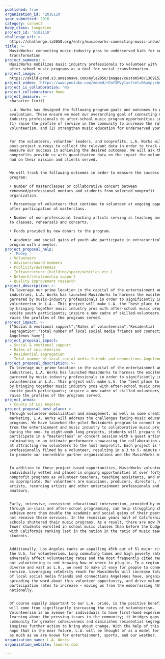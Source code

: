 ```yaml
---
published: true
organization_id: '2016120'
year_submitted: 2016
category: connect
body_class: tangerine
project_id: '6102118'
challenge_url: >-
  https://challenge.la2050.org/entry/musicworks-connecting-music-industry-pros-to-underserved-kids-for-social-transformation
title: >-
  MusicWorks: connecting music-industry pros to underserved kids for social
  transformation
project_summary: >-
  MusicWorks mobilizes music industry professionals to volunteer with
  after-school music programs as a tool for social transformation.
project_image: >-
  https://skild-prod.s3.amazonaws.com/myla2050/images/custom540/1369152355741-team90.png
project_video: 'https://www.youtube.com/embed/rDnYXMVy1xo?rel=0&amp;showinfo=0'
project_is_collaboration: 'No'
project_collaborators: None
project_measure: >-
  character limit)

  L.A. Works has designed the following program goals and outcomes to guide our
  evaluation. These ensure we meet our overarching goal of connecting music
  industry professionals to after-school music program opportunities in order to
  (1) raise the profile of service in the community to increase the rate of
  volunteerism, and (2) strengthen music education for underserved youth.


  For the volunteers, volunteer leaders, and nonprofits, L.A. Works will conduct
  post-project surveys to collect the relevant data in order to track and
  measure our success in achieving the desired outcomes. We will ask that the
  nonprofits provide us with quantitative data on the impact the volunteers have
  had on their mission and clients served.


  We will track the following outcomes in order to measure the success of this
  program:

  • Number of masterclasses or collaborative concert between
  renowned/professional mentors and students from selected nonprofit
  organization. 

  • Percentage of volunteers that continue to volunteer at ongoing opportunities
  after participation at masterclass. 

  • Number of non-professional teaching artists serving as teaching assistants
  to classes, rehearsals and concerts. 

  • Funds provided by new donors to the program. 

  • Academic and social gains of youth who participate in extracurricular music
  program with a mentor.
project_proposal_help:
  - 'Money '
  - Volunteers
  - Advisors/board members
  - Publicity/awareness
  - Infrastructure (building/space/vehicles etc.)
  - Network/relationship support
  - Quality improvement research
project_description: >-
  To leverage our prime location in the capital of the entertainment and music
  industries, L.A. Works has launched MusicWorks to harness the excitement
  garnered by music-industry professionals in order to significantly increase
  volunteerism in L.A.. This project will make L.A. the “best place to connect”
  by bringing together music industry pros with after-school music programs to
  excite youth participants; inspire a new cadre of skilled-volunteers; and
  raise the profiles of the programs served.
project_impact: >-
  ["Social & emotional support","Rates of volunteerism","Residential
  segregation","Total number of local social media friends and connections
  Angelenos have"]
project_proposal_impact:
  - Social & emotional support
  - Rates of volunteerism
  - Residential segregation
  - Total number of local social media friends and connections Angelenos have
project_proposal_description: >-
  To leverage our prime location in the capital of the entertainment and music
  industries, L.A. Works has launched MusicWorks to harness the excitement
  garnered by music-industry professionals in order to significantly increase
  volunteerism in L.A.. This project will make L.A. the “best place to connect”
  by bringing together music industry pros with after-school music programs to
  excite youth participants; inspire a new cadre of skilled-volunteers; and
  raise the profiles of the programs served.
project_areas:
  - County of Los Angeles
project_proposal_best_place: >-
  Through volunteer mobilization and management, as well as some creative
  marketing, L.A. Works will address the challenges facing music education
  programs. We have launched the pilot MusicWorks program to connect volunteers
  from the entertainment and music industry to collaborative music projects.
  During the one- to eight-week long projects, students will prepare for and
  participate in a “masterclass” or concert session with a guest artist,
  culminating in an intimate performance showcasing the collaboration and aimed
  at attracting new volunteers to the host nonprofit. Each project is to be
  professionally filmed by a volunteer, resulting in a 3 to 5- minute video used
  to promote our incredible partner organizations and the MusicWorks mission. 


  In addition to these project-based opportunities, MusicWorks volunteers are
  individually vetted and placed in ongoing opportunities at over forty
  nonprofit programs as volunteer teachers, teaching assistants, and other roles
  as appropriate. Our volunteers are musicians, producers, directors, teaching
  artists, recording artists and other entertainment professionals and
  amateurs. 


  Early, intensive, consistent educational intervention, provided by volunteers
  through in-class and after-school programming, can help struggling children
  achieve more than double the academic and social gains of their peers who do
  not receive these services. In the recession years half of California's public
  schools shuttered their music programs. As a result, there are now 700,000
  fewer students enrolled in school music classes than before the budget cuts,
  with California ranking last in the nation in the ratio of music teachers to
  students.


  Additionally, Los Angeles ranks an appalling 45th out of 51 major cities in
  the U.S. for volunteerism. Long commuting times and high poverty rates can
  adversely affect volunteering rates and the most frequently cited reason for
  not volunteering is not knowing how or where to plug-in. In a region as
  diverse and vast as L.A., we need to make it easy for people to connect to
  service. Leveraging celebrity reach for MusicWorks will increase total number
  of local social media friends and connections Angelenos have, organically
  spreading the word about this volunteer opportunity, and drive volunteer
  participation rates to increase – moving us from the embarrassing 45th place
  nationally.


  Of course equally important to our L.A. pride, is the positive benefits that
  will come from significantly increasing the rates of volunteerism.
  Volunteerism is an avenue for individuals to have first-hand experience in
  learning about the pressing issues in the community; it bridges gaps within a
  community for greater cohesiveness and diminishes residential segregation; and
  inspires further action to bring about change. With the help of this award, we
  hope that in the near future, L.A. will be thought of as a model for service
  as much as we are known for entertainment, sports, and our weather.
organization_name: L.A. Works
organization_website: laworks.com

---
```

